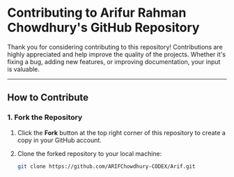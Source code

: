 # Contributing to Arifur Rahman Chowdhury's GitHub Repository

Thank you for considering contributing to this repository! Contributions are highly appreciated and help improve the quality of the projects. Whether it's fixing a bug, adding new features, or improving documentation, your input is valuable.

---

## **How to Contribute**

### 1. Fork the Repository

1. Click the **Fork** button at the top right corner of this repository to create a copy in your GitHub account.
2. Clone the forked repository to your local machine:

   ```bash
   git clone https://github.com/ARIFChowdhury-CODEX/Arif.git

